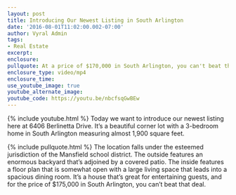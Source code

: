 ```yaml
---
layout: post
title: Introducing Our Newest Listing in South Arlington
date: '2016-08-01T11:02:00.002-07:00'
author: Vyral Admin
tags:
- Real Estate
excerpt:
enclosure:
pullquote: At a price of $170,000 in South Arlington, you can't beat that deal.
enclosure_type: video/mp4
enclosure_time:
use_youtube_image: true
youtube_alternate_image:
youtube_code: https://youtu.be/nbcfsqGwBEw
---
```

{% include youtube.html %}
Today we want to introduce our newest listing here at 6406 Berlinetta Drive. It’s a beautiful corner lot with a 3-bedroom home in South Arlington measuring almost 1,900 square feet.

{% include pullquote.html %}
 The location falls under the esteemed jurisdiction of the Mansfield school district. The outside features an enormous backyard that’s adjoined by a covered patio. The inside features a floor plan that is somewhat open with a large living space that leads into a spacious dining room. It’s a house that’s great for entertaining guests, and for the price of $175,000 in South Arlington, you can’t beat that deal.
